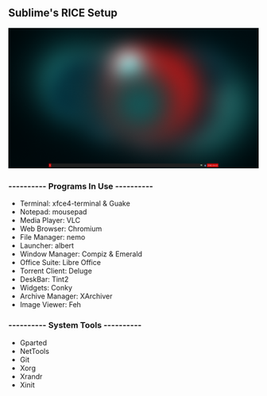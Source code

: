 ## Sublime's RICE Setup


![alt text](/IMG/screenshot2.png "Simple.")

### ---------- Programs In Use ----------

- Terminal: xfce4-terminal & Guake
- Notepad: mousepad
- Media Player: VLC
- Web Browser: Chromium
- File Manager: nemo
- Launcher: albert
- Window Manager: Compiz & Emerald
- Office Suite: Libre Office
- Torrent Client: Deluge
- DeskBar: Tint2
- Widgets: Conky
- Archive Manager: XArchiver
- Image Viewer: Feh


### ---------- System Tools ----------

- Gparted
- NetTools
- Git
- Xorg
- Xrandr
- Xinit

